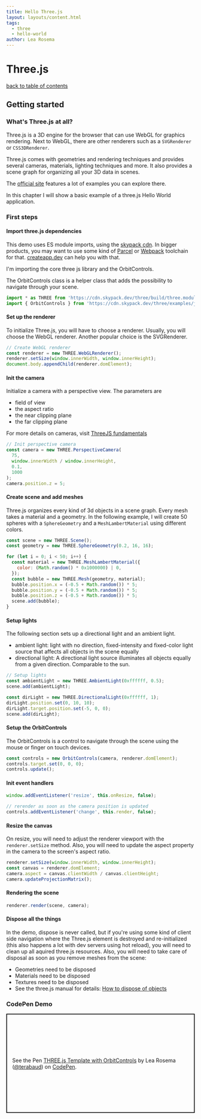 ```yaml
---
title: Hello Three.js
layout: layouts/content.html
tags:
  - three
  - hello-world
author: Lea Rosema
---
```


# Three.js

[back to table of contents](../)

## Getting started

### What's Three.js at all?

Three.js is a 3D engine for the browser that can use WebGL for graphics rendering. Next to WebGL, there are other renderers such as a `SVGRenderer` or `CSS3DRenderer`.

Three.js comes with geometries and rendering techniques and provides several cameras, materials, lighting techniques and more. It also provides a scene graph for organizing all your 3D data in scenes.

The [official site](https://threejs.org) features a lot of examples you can explore there.

In this chapter I will show a basic example of a three.js Hello World application.

### First steps

#### Import three.js dependencies

This demo uses ES module imports, using the [skypack cdn](https://skypack.dev/). In bigger products, you may want to use some kind of [Parcel](https://parceljs.org/) or [Webpack](https://webpack.js.org/) toolchain for that. [createapp.dev](https://createapp.dev/) can help you with that.

I'm importing the core three js library and the OrbitControls.

The OrbitControls class is a helper class that adds the possibility to navigate through your scene.

```js
import * as THREE from 'https://cdn.skypack.dev/three/build/three.module.js';
import { OrbitControls } from 'https://cdn.skypack.dev/three/examples/jsm/controls/OrbitControls.js';
```

#### Set up the renderer

To initialize Three.js, you will have to choose a renderer. Usually, you will choose the WebGL renderer. Another popular choice is the SVGRenderer.

```js
// Create WebGL renderer
const renderer = new THREE.WebGLRenderer();
renderer.setSize(window.innerWidth, window.innerHeight);
document.body.appendChild(renderer.domElement);
```

#### Init the camera

Initialize a camera with a perspective view. The parameters are

- field of view
- the aspect ratio
- the near clipping plane
- the far clipping plane

For more details on cameras, visit [ThreeJS fundamentals](https://threejsfundamentals.org/threejs/lessons/threejs-cameras.html)

```js
// Init perspective camera
const camera = new THREE.PerspectiveCamera(
  75,
  window.innerWidth / window.innerHeight,
  0.1,
  1000
);
camera.position.z = 5;
```

#### Create scene and add meshes

Three.js organizes every kind of 3d objects in a scene graph.
Every mesh takes a material and a geometry.
In the following example, I will create 50 spheres with a `SphereGeometry`
and a `MeshLambertMaterial` using different colors.

```js
const scene = new THREE.Scene();
const geometry = new THREE.SphereGeometry(0.2, 16, 16);

for (let i = 0; i < 50; i++) {
  const material = new THREE.MeshLambertMaterial({
    color: (Math.random() * 0x1000000) | 0,
  });
  const bubble = new THREE.Mesh(geometry, material);
  bubble.position.x = (-0.5 + Math.random()) * 5;
  bubble.position.y = (-0.5 + Math.random()) * 5;
  bubble.position.z = (-0.5 + Math.random()) * 5;
  scene.add(bubble);
}
```

#### Setup lights

The following section sets up a directional light and an ambient light.

- ambient light: light with no direction, fixed-intensity and fixed-color light source that affects all objects in the scene equally
- directional light: A directional light source illuminates all objects equally from a given direction. Comparable to the sun.

```js
// Setup lights
const ambientLight = new THREE.AmbientLight(0xffffff, 0.5);
scene.add(ambientLight);

const dirLight = new THREE.DirectionalLight(0xffffff, 1);
dirLight.position.set(0, 10, 10);
dirLight.target.position.set(-5, 0, 0);
scene.add(dirLight);
```

#### Setup the OrbitControls

The OrbitControls is a control to navigate through the scene using the mouse or finger on touch devices.

```js
const controls = new OrbitControls(camera, renderer.domElement);
controls.target.set(0, 0, 0);
controls.update();
```

#### Init event handlers

```js
window.addEventListener('resize', this.onResize, false);

// rerender as soon as the camera position is updated
controls.addEventListener('change', this.render, false);
```

#### Resize the canvas

On resize, you will need to adjust the renderer viewport with the `renderer.setSize` method.
Also, you will need to update the aspect property in the camera to the screen's aspect ratio.

```js
renderer.setSize(window.innerWidth, window.innerHeight);
const canvas = renderer.domElement;
camera.aspect = canvas.clientWidth / canvas.clientHeight;
camera.updateProjectionMatrix();
```

#### Rendering the scene

```js
renderer.render(scene, camera);
```

#### Dispose all the things

In the demo, dispose is never called, but if you're using some kind of client side navigation where the Three.js element is destroyed and re-initialized (this also happens a lot with dev servers using hot reload), you will need to clean up all aquired three.js resources. Also, you will need to take care of disposal as soon as you remove meshes from the scene:

- Geometries need to be disposed
- Materials need to be disposed
- Textures need to be disposed
- See the three.js manual for details: [How to dispose of objects](https://threejs.org/docs/index.html#manual/en/introduction/How-to-dispose-of-objects)

### CodePen Demo

<p class="codepen" data-height="265" data-theme-id="dark" data-default-tab="js,result" data-user="terabaud" data-slug-hash="abNZjWm" style="height: 265px; box-sizing: border-box; display: flex; align-items: center; justify-content: center; border: 2px solid; margin: 1em 0; padding: 1em;" data-pen-title="THREE.js Template with OrbitControls">
  <span>See the Pen <a href="https://codepen.io/terabaud/pen/abNZjWm">
  THREE.js Template with OrbitControls</a> by Lea Rosema (<a href="https://codepen.io/terabaud">@terabaud</a>)
  on <a href="https://codepen.io">CodePen</a>.</span>
</p>
<script async src="https://static.codepen.io/assets/embed/ei.js"></script>
